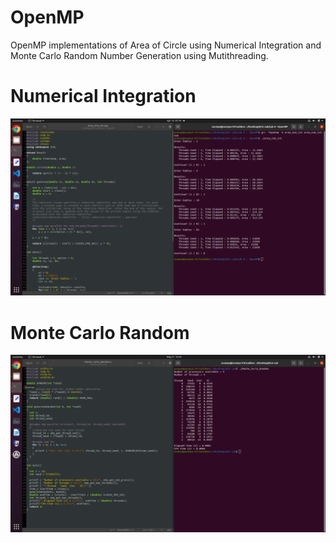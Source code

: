 # OpenMP
OpenMP implementations of Area of Circle using Numerical Integration and Monte Carlo Random Number Generation using Mutithreading.
# Numerical Integration
![alt-text](https://github.com/Somu1234/OpenMP/blob/main/Numerical%20Integration/area_num_int_output.png)
# Monte Carlo Random
![alt-text](https://github.com/Somu1234/OpenMP/blob/main/Monte%20Carlo%20Random/Monte_Carlo_Random.png)
